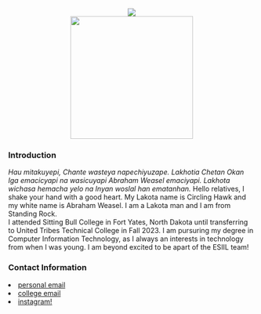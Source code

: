 <body style="background-color:#">
<h1 align="center">
    <img src="https://readme-typing-svg.herokuapp.com/?font=Righteous&size=35&center=true&vCenter=true&width=500&height=70&duration=4000&lines=Hi+There!+👋;+I'm+Abraham+Weasel!;" />
<br>
<img style="center;" src="https://avatars.githubusercontent.com/u/166767167?v=4" width="250" height="250" />
<h3><b>Introduction</b></h3>
<em>Hau mitakuyepi, Chante wasteya napechiyuzape. Lakhotia Chetan Okan Iga emacicyapi na wasicuyapi Abraham Weasel emaciyapi. Lakhota wichasa hemacha yelo na Inyan woslal han ematanhan.</em>
Hello relatives, I shake your hand with a good heart. My Lakota name is Circling Hawk and my white name is Abraham Weasel. I am a Lakota man and I am from Standing Rock.
<br>
I attended Sitting Bull College in Fort Yates, North Dakota until transferring to United Tribes Technical College in Fall 2023. I am pursuring my degree in Computer Information Technology, as I always an interests in technology from when I was young. I am beyond excited to be apart of the ESIIL team!
    
<h3><b>Contact Information</b></h3>

<li><a href="abrahamweasel@gmail.com" target="_blank">personal email
<li><a href="weasel.abraham@stu.uttc.edu" target="_blank">college email
<li><a href="https://www.instagram.com/abrahamweasel/" target="_blank">instagram!

